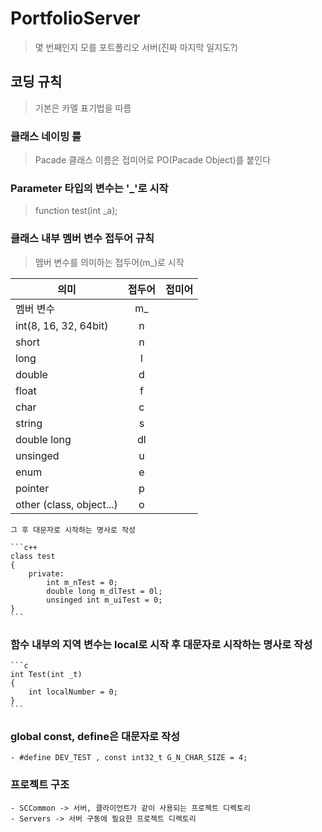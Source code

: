 # PortfolioServer

 > 몇 번째인지 모를 포트폴리오 서버(진짜 마지막 일지도?)

## 코딩 규칙
 > 기본은 카멜 표기법을 따름
 
### 클래스 네이밍 룰
 > Pacade 클래스 이름은 접미어로 PO(Pacade Object)를 붙인다

### Parameter 타입의 변수는 '_'로 시작
 > function test(int _a);

### 클래스 내부 멤버 변수 접두어 규칙
 > 멤버 변수를 의미하는 접두어(m_)로 시작
  
 |의미    |접두어|접미어|
 |--------|:---:|-----|
 |멤버 변수                 | m_ | |
 |int(8, 16, 32, 64bit)     | n  | |
 |short                     | n  | |
 |long                      | l  | |  
 |double                    | d  | |    
 |float                     | f  | |      
 |char                      | c  | |      
 |string                    | s  | |      
 |double long               | dl  | |      
 |unsinged                  | u  | |      
 |enum                      | e  | |      
 |pointer                   | p  | |      
 |other (class, object...)  | o  | |      

    그 후 대문자로 시작하는 명사로 작성

    ```c++
    class test
	{
        private:
            int m_nTest = 0;
            double long m_dlTest = 0l;
            unsinged int m_uiTest = 0;
	}
    ```

### 함수 내부의 지역 변수는 local로 시작 후 대문자로 시작하는 명사로 작성
    ```c
    int Test(int _t)
    {
        int localNumber = 0;
    }
    ```

### global const, define은 대문자로 작성
    - #define DEV_TEST , const int32_t G_N_CHAR_SIZE = 4;


### 프로젝트 구조
    - SCCommon -> 서버, 클라이언트가 같이 사용되는 프로젝트 디렉토리
    - Servers -> 서버 구동에 필요한 프로젝트 디렉토리
